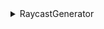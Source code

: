 <details>
  Hello! I am happy to tell you that I have worked in Vesper with a great team!

  I was one of the programmers and my role was to handle all raycast system in the game. Which was great because I like to make logic for raycast! Beside Raycast I also had responsibility to implement all audio for the game. 
  It was a bit challenge for me to make fade in and out between music but I learned a lot! 
  My first goal was to make a function that handles all the raycasts in the game but I realized fast that its getting more complicated then it should be. Thats why i decided to seperate my logic into different functions.
  One of them was the RaycastGenerator function thats sends raycasts to a side you choose and how many you want to send and how long the raycast is. 

  
  <summary>RaycastGenerator</summary>
  
```CS

bool RayCastGenerator(float characterSize, Vector2 direction, int totalRaycast)
{

    Vector2 startPos;

    Vector2 rightTop = new Vector2(1, 1);
    Vector2 rightDown = new Vector2(1, -1);
    Vector2 leftDown = new Vector2(-1, -1);
    Vector2 leftTop = new Vector2(-1, 1);


    bool canChangeSize = true;

    for (int i = 0; i < totalRaycast; i++)
    {
        if (direction == Vector2.up || direction == Vector2.down)
        {
            startPos = CalculatingRayStartPos(totalRaycast, i, true);

            centerRaycast = Physics2D.Raycast(startPos, direction, characterSize, mask);
            Debug.DrawRay(startPos, direction * characterSize, Color.red);
        }

        else if (direction == Vector2.right || direction == Vector2.left)
        {
            startPos = CalculatingRayStartPos(totalRaycast, i, false);

            centerRaycast = Physics2D.Raycast(startPos, direction, characterSize, mask);
            Debug.DrawRay(startPos, direction * characterSize, Color.red);
        }
        else if (direction == rightTop || direction == rightDown || direction == leftTop || direction == leftDown)
        {
            startPos = CalculatingRayStartPos(totalRaycast, i, false);

            centerRaycast = Physics2D.Raycast(startPos, direction, characterSize, mask);
            Debug.DrawRay(startPos, direction * characterSize, Color.red);
        }

        if (centerRaycast.collider != null)
        {
            return false;
        }
    }
    return canChangeSize;
}

private Vector2 CalculatingRayStartPos(int totalRaycast, int i, bool isHorizontal)
{
    Vector2 center = new Vector2(transform.position.x, transform.position.y);
    Vector2 startPos;

    if (isHorizontal)
    {
        scaleBetweenRaycasts = (col.bounds.size.x * distanceFromCenter) / totalRaycast;
        startPos = center + new Vector2((i - (totalRaycast - 1) / 2f) * scaleBetweenRaycasts, 0);
        return startPos;
    }
    else 
    {
        scaleBetweenRaycasts = (col.bounds.size.y * distanceFromCenter) / totalRaycast;
        startPos = center + new Vector2(0, (i - (totalRaycast - 1) / 2f) * scaleBetweenRaycasts);
        return startPos;
    }
   
}
